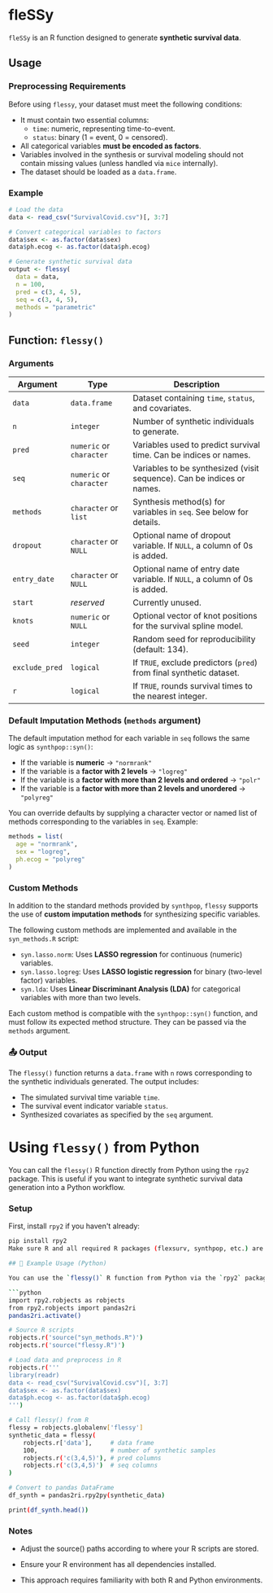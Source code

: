 # fleSSy

`fleSSy` is an R function designed to generate **synthetic survival data**.


## Usage

### Preprocessing Requirements

Before using `flessy`, your dataset must meet the following conditions:

- It must contain two essential columns:
  - `time`: numeric, representing time-to-event.
  - `status`: binary (1 = event, 0 = censored).
- All categorical variables **must be encoded as factors**.
- Variables involved in the synthesis or survival modeling should not contain missing values (unless handled via `mice` internally).
- The dataset should be loaded as a `data.frame`.

### Example

```r
# Load the data
data <- read_csv("SurvivalCovid.csv")[, 3:7]

# Convert categorical variables to factors
data$sex <- as.factor(data$sex)
data$ph.ecog <- as.factor(data$ph.ecog)

# Generate synthetic survival data
output <- flessy(
  data = data,
  n = 100,
  pred = c(3, 4, 5),
  seq = c(3, 4, 5),
  methods = "parametric"
)
```

## Function: `flessy()`

### Arguments

| Argument       | Type                     | Description |
|----------------|--------------------------|-------------|
| `data`         | `data.frame`             | Dataset containing `time`, `status`, and covariates. |
| `n`            | `integer`                | Number of synthetic individuals to generate. |
| `pred`         | `numeric` or `character` | Variables used to predict survival time. Can be indices or names. |
| `seq`          | `numeric` or `character` | Variables to be synthesized (visit sequence). Can be indices or names. |
| `methods`      | `character` or `list`    | Synthesis method(s) for variables in `seq`. See below for details. |
| `dropout`      | `character` or `NULL`    | Optional name of dropout variable. If `NULL`, a column of 0s is added. |
| `entry_date`   | `character` or `NULL`    | Optional name of entry date variable. If `NULL`, a column of 0s is added. |
| `start`        | _reserved_               | Currently unused. |
| `knots`        | `numeric` or `NULL`      | Optional vector of knot positions for the survival spline model. |
| `seed`         | `integer`                | Random seed for reproducibility (default: 134). |
| `exclude_pred` | `logical`                | If `TRUE`, exclude predictors (`pred`) from final synthetic dataset. |
| `r`            | `logical`                | If `TRUE`, rounds survival times to the nearest integer. |

### Default Imputation Methods (`methods` argument)

The default imputation method for each variable in `seq` follows the same logic as `synthpop::syn()`:

- If the variable is **numeric** → `"normrank"`
- If the variable is a **factor with 2 levels** → `"logreg"`
- If the variable is a **factor with more than 2 levels and ordered** → `"polr"`
- If the variable is a **factor with more than 2 levels and unordered** → `"polyreg"`

You can override defaults by supplying a character vector or named list of methods corresponding to the variables in `seq`. Example:

```r
methods = list(
  age = "normrank",
  sex = "logreg",
  ph.ecog = "polyreg"
)
```

### Custom Methods

In addition to the standard methods provided by `synthpop`, `flessy` supports the use of **custom imputation methods** for synthesizing specific variables.

The following custom methods are implemented and available in the `syn_methods.R` script:

- `syn.lasso.norm`: Uses **LASSO regression** for continuous (numeric) variables.
- `syn.lasso.logreg`: Uses **LASSO logistic regression** for binary (two-level factor) variables.
- `syn.lda`: Uses **Linear Discriminant Analysis (LDA)** for categorical variables with more than two levels.

Each custom method is compatible with the `synthpop::syn()` function, and must follow its expected method structure. They can be passed via the `methods` argument.

### 📤 Output

The `flessy()` function returns a `data.frame` with `n` rows corresponding to the synthetic individuals generated. The output includes:

- The simulated survival time variable `time`.
- The survival event indicator variable `status`.
- Synthesized covariates as specified by the `seq` argument.



# Using `flessy()` from Python

You can call the `flessy()` R function directly from Python using the `rpy2` package. This is useful if you want to integrate synthetic survival data generation into a Python workflow.

### Setup

First, install `rpy2` if you haven't already:

```bash
pip install rpy2
Make sure R and all required R packages (flexsurv, synthpop, etc.) are installed and your flessy() function and dependencies are sourced in R.

## 🚀 Example Usage (Python)

You can use the `flessy()` R function from Python via the `rpy2` package. Below is a simple example:

```python
import rpy2.robjects as robjects
from rpy2.robjects import pandas2ri
pandas2ri.activate()

# Source R scripts
robjects.r('source("syn_methods.R")')
robjects.r('source("flessy.R")')

# Load data and preprocess in R
robjects.r('''
library(readr)
data <- read_csv("SurvivalCovid.csv")[, 3:7]
data$sex <- as.factor(data$sex)
data$ph.ecog <- as.factor(data$ph.ecog)
''')

# Call flessy() from R
flessy = robjects.globalenv['flessy']
synthetic_data = flessy(
    robjects.r['data'],     # data frame
    100,                    # number of synthetic samples
    robjects.r('c(3,4,5)'), # pred columns
    robjects.r('c(3,4,5)')  # seq columns
)

# Convert to pandas DataFrame
df_synth = pandas2ri.rpy2py(synthetic_data)

print(df_synth.head())
```


### Notes
- Adjust the source() paths according to where your R scripts are stored.

- Ensure your R environment has all dependencies installed.

- This approach requires familiarity with both R and Python environments.


